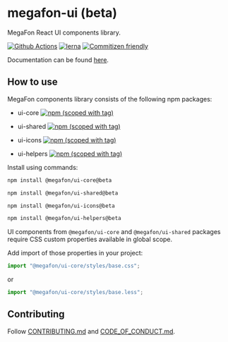 # megafon-ui (beta)

MegaFon React UI components library.

[![Github Actions](https://github.com/MegafonWebLab/megafon-ui/workflows/megafon-ui%20CI/badge.svg)](https://github.com/MegafonWebLab/megafon-ui/actions)
[![lerna](https://img.shields.io/badge/maintained%20with-lerna-cc00ff.svg)](https://lerna.js.org/)
[![Commitizen friendly](https://img.shields.io/badge/commitizen-friendly-brightgreen.svg)](http://commitizen.github.io/cz-cli/)

Documentation can be found [here](https://docs-beta.ui.megafon.ru/EqR2rxoML8).

## How to use

MegaFon components library consists of the following npm packages:

- ui-core
[![npm (scoped with tag)](https://img.shields.io/npm/v/@megafon/ui-core/beta?label=%40megafon%2Fui-core)](https://www.npmjs.com/package/@megafon/ui-core/v/beta)


- ui-shared
[![npm (scoped with tag)](https://img.shields.io/npm/v/@megafon/ui-shared/beta?label=%40megafon%2Fui-shared)](https://www.npmjs.com/package/@megafon/ui-shared/v/beta)


- ui-icons
[![npm (scoped with tag)](https://img.shields.io/npm/v/@megafon/ui-icons/beta?label=%40megafon%2Fui-icons)](https://www.npmjs.com/package/@megafon/ui-icons/v/beta)


- ui-helpers
[![npm (scoped with tag)](https://img.shields.io/npm/v/@megafon/ui-helpers/beta?label=%40megafon%2Fui-helpers)](https://www.npmjs.com/package/@megafon/ui-helpers/v/beta)

Install using commands:

```bash
npm install @megafon/ui-core@beta
```
```bash
npm install @megafon/ui-shared@beta
```
```bash
npm install @megafon/ui-icons@beta
```
```bash
npm install @megafon/ui-helpers@beta
```

UI components from `@megafon/ui-core` and `@megafon/ui-shared` packages require CSS custom properties available in
global scope.

Add import of those properties in your project:

```ts
import "@megafon/ui-core/styles/base.css";
```

or

```ts
import "@megafon/ui-core/styles/base.less";
```

## Contributing

Follow [CONTRIBUTING.md](https://github.com/MegafonWebLab/megafon-ui/blob/master/CONTRIBUTING.md) and [CODE_OF_CONDUCT.md](https://github.com/MegafonWebLab/megafon-ui/blob/master/CODE_OF_CONDUCT.md).
